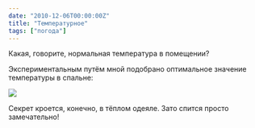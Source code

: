 ```yaml
---
date: "2010-12-06T00:00:00Z"
title: "Температурное"
tags: ["погода"]
---
```


Какая, говорите, нормальная температура в помещении?

Экспериментальным путём мной подобрано оптимальное значение температуры в спальне:

<!--more-->

![](img:2.bp.blogspot.com/_PX65_e7vApk/TP000GJ7uLI/AAAAAAAAHvA/zadPTthatIc/s1600/DSC00428.JPG:a)

Секрет кроется, конечно, в тёплом одеяле. Зато спится просто замечательно!
